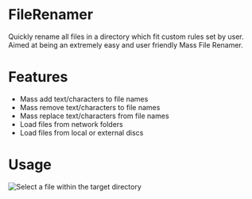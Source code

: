 # FileRenamer

Quickly rename all files in a directory which fit custom rules set by user.  Aimed at being an extremely easy and user friendly Mass File Renamer.

# Features

 - Mass add text/characters to file names
 - Mass remove text/characters to file names
 - Mass replace text/characters from file names
 - Load files from network folders
 - Load files from local or external discs

# Usage

![Select a file within the target directory](https://github.com/c0der4t/FileRenamer/github-pages-rsc/img/usage/1.png)
